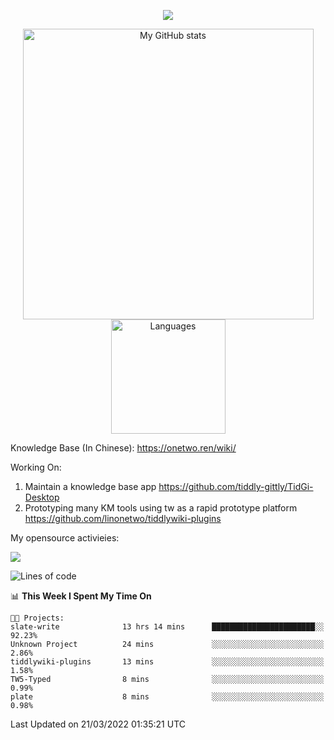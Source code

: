 <a href="https://github.com/linonetwo">
    <p align="center">
        <img src="https://github-profile-trophy.vercel.app/?username=linonetwo&column=7&theme=onedark"/>
    </p>
</a>
<a align="center" href="https://github.com/linonetwo">
  <p align="center">
    <img src="https://github-readme-stats.vercel.app/api?username=linonetwo&show_icons=true&count_private=true" alt="My GitHub stats" width="465"/>
    <img src="https://github-readme-stats.vercel.app/api/top-langs/?username=linonetwo&layout=compact&langs_count=10" alt="Languages" height="183">
  </p>
</a>

Knowledge Base (In Chinese): https://onetwo.ren/wiki/

Working On: 

1. Maintain a knowledge base app https://github.com/tiddly-gittly/TidGi-Desktop
1. Prototyping many KM tools using tw as a rapid prototype platform https://github.com/linonetwo/tiddlywiki-plugins

My opensource activieies:

![](https://visitor-badge.glitch.me/badge?page_id=linonetwo.linonetwo)

<!--START_SECTION:waka-->
![Lines of code](https://img.shields.io/badge/From%20Hello%20World%20I%27ve%20Written-2%20Million%20lines%20of%20code-blue)

📊 **This Week I Spent My Time On** 

```text
🐱‍💻 Projects: 
slate-write              13 hrs 14 mins      ███████████████████████░░   92.23% 
Unknown Project          24 mins             ░░░░░░░░░░░░░░░░░░░░░░░░░   2.86% 
tiddlywiki-plugins       13 mins             ░░░░░░░░░░░░░░░░░░░░░░░░░   1.58% 
TW5-Typed                8 mins              ░░░░░░░░░░░░░░░░░░░░░░░░░   0.99% 
plate                    8 mins              ░░░░░░░░░░░░░░░░░░░░░░░░░   0.98%

```


 Last Updated on 21/03/2022 01:35:21 UTC
<!--END_SECTION:waka-->
